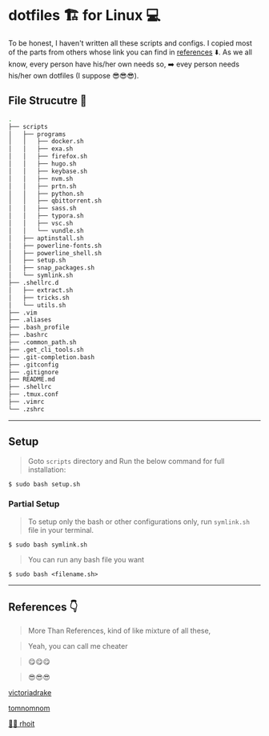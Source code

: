 # dotfiles 🏗️ for Linux 💻️

To be honest, I haven't written all these scripts and configs. I copied most of the parts from others whose link you can find in [references](#references-%f0%9f%91%87%ef%b8%8f) ⬇️. As we all know, every person have his/her own needs so, ➡️ evey person needs his/her own dotfiles (I suppose 😎️😎️😎️).

## File Strucutre 📑️

```bash
.
├── scripts
│   ├── programs
│   │   ├── docker.sh
│   │   ├── exa.sh
│   │   ├── firefox.sh
│   │   ├── hugo.sh
│   │   ├── keybase.sh
│   │   ├── nvm.sh
│   │   ├── prtn.sh
│   │   ├── python.sh
│   │   ├── qbittorrent.sh
│   │   ├── sass.sh
│   │   ├── typora.sh
│   │   ├── vsc.sh
│   │   └── vundle.sh
│   ├── aptinstall.sh
│   ├── powerline-fonts.sh
│   ├── powerline_shell.sh
│   ├── setup.sh
│   ├── snap_packages.sh
│   └── symlink.sh
├── .shellrc.d
│   ├── extract.sh
│   ├── tricks.sh
│   └── utils.sh
├── .vim
├── .aliases
├── .bash_profile
├── .bashrc
├── .common_path.sh
├── .get_cli_tools.sh
├── .git-completion.bash
├── .gitconfig
├── .gitignore
├── README.md
├── .shellrc
├── .tmux.conf
├── .vimrc
└── .zshrc
```

------

## Setup

>Goto `scripts` directory and Run the below command for full installation:

`$ sudo bash setup.sh`

### Partial Setup

>To setup only the bash or other configurations only, run `symlink.sh` file in your terminal.

`$ sudo bash symlink.sh`

>You can run any bash file you want

`$ sudo bash <filename.sh>`

------

## References 👇️

> More Than References, kind of like mixture of all these,

> Yeah, you can call me cheater

> 😋️😋️😋️

> 😎️😎️😎️

[victoriadrake](https://github.com/victoriadrake/dotfiles)

[tomnomnom](https://github.com/tomnomnom/dotfiles)

[👨‍🏫️ rhoit](https://github.com/rhoit/my-config)
